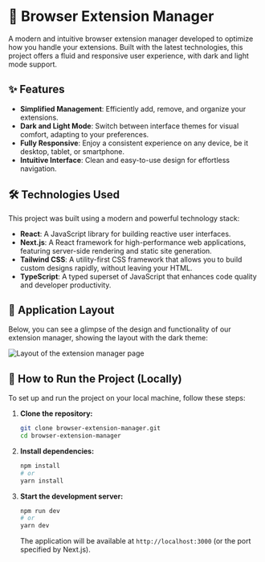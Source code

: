# 🚀 Browser Extension Manager

A modern and intuitive browser extension manager developed to optimize how you handle your extensions. Built with the latest technologies, this project offers a fluid and responsive user experience, with dark and light mode support.

## ✨ Features

* **Simplified Management**: Efficiently add, remove, and organize your extensions.
* **Dark and Light Mode**: Switch between interface themes for visual comfort, adapting to your preferences.
* **Fully Responsive**: Enjoy a consistent experience on any device, be it desktop, tablet, or smartphone.
* **Intuitive Interface**: Clean and easy-to-use design for effortless navigation.

## 🛠️ Technologies Used

This project was built using a modern and powerful technology stack:

* **React**: A JavaScript library for building reactive user interfaces.
* **Next.js**: A React framework for high-performance web applications, featuring server-side rendering and static site generation.
* **Tailwind CSS**: A utility-first CSS framework that allows you to build custom designs rapidly, without leaving your HTML.
* **TypeScript**: A typed superset of JavaScript that enhances code quality and developer productivity.

## 📸 Application Layout

Below, you can see a glimpse of the design and functionality of our extension manager, showing the layout with the dark theme:

![Layout of the extension manager page]('public/ReadMePhoto.webp')

## 🚀 How to Run the Project (Locally)

To set up and run the project on your local machine, follow these steps:

1.  **Clone the repository:**

    ```bash
    git clone browser-extension-manager.git
    cd browser-extension-manager
    ```

2.  **Install dependencies:**

    ```bash
    npm install
    # or
    yarn install
    ```

3.  **Start the development server:**

    ```bash
    npm run dev
    # or
    yarn dev
    ```

    The application will be available at `http://localhost:3000` (or the port specified by Next.js).